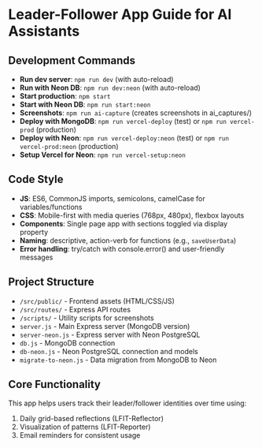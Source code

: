 # Leader-Follower App Guide for AI Assistants

## Development Commands
- **Run dev server**: `npm run dev` (with auto-reload)
- **Run with Neon DB**: `npm run dev:neon` (with auto-reload)
- **Start production**: `npm start`
- **Start with Neon DB**: `npm run start:neon`
- **Screenshots**: `npm run ai-capture` (creates screenshots in ai_captures/)
- **Deploy with MongoDB**: `npm run vercel-deploy` (test) or `npm run vercel-prod` (production)
- **Deploy with Neon**: `npm run vercel-deploy:neon` (test) or `npm run vercel-prod:neon` (production)
- **Setup Vercel for Neon**: `npm run vercel-setup:neon`

## Code Style
- **JS**: ES6, CommonJS imports, semicolons, camelCase for variables/functions
- **CSS**: Mobile-first with media queries (768px, 480px), flexbox layouts
- **Components**: Single page app with sections toggled via display property
- **Naming**: descriptive, action-verb for functions (e.g., `saveUserData`)
- **Error handling**: try/catch with console.error() and user-friendly messages

## Project Structure
- `/src/public/` - Frontend assets (HTML/CSS/JS)
- `/src/routes/` - Express API routes
- `/scripts/` - Utility scripts for screenshots
- `server.js` - Main Express server (MongoDB version)
- `server-neon.js` - Express server with Neon PostgreSQL
- `db.js` - MongoDB connection
- `db-neon.js` - Neon PostgreSQL connection and models
- `migrate-to-neon.js` - Data migration from MongoDB to Neon

## Core Functionality
This app helps users track their leader/follower identities over time using:
1. Daily grid-based reflections (LFIT-Reflector)
2. Visualization of patterns (LFIT-Reporter)
3. Email reminders for consistent usage